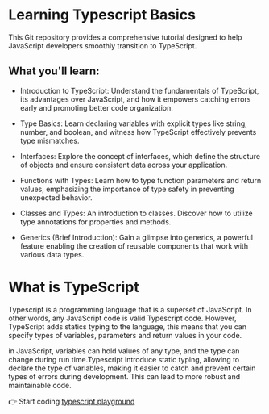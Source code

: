 # Learning Typescript Basics
This Git repository provides a comprehensive tutorial designed to help JavaScript developers smoothly transition to TypeScript.

## What you'll learn:
- Introduction to TypeScript: Understand the fundamentals of TypeScript, its advantages over JavaScript, and how it empowers catching errors early and promoting better code organization.

- Type Basics: Learn declaring variables with explicit types like string, number, and boolean, and witness how TypeScript effectively prevents type mismatches.

- Interfaces: Explore the concept of interfaces, which define the structure of objects and ensure consistent data across your application.

- Functions with Types: Learn how to type function parameters and return values, emphasizing the importance of type safety in preventing unexpected behavior.

- Classes and Types: An introduction to classes. Discover how to utilize type annotations for properties and methods.

- Generics (Brief Introduction): Gain a glimpse into generics, a powerful feature enabling the creation of reusable components that work with various data types.

# What is TypeScript
Typescript is a programming language that is a superset of JavaScript. In other words, any JavaScript code is valid Typescript code. However, TypeScript adds statics typing to the language, this means that you can specify types of variables, parameters and return values in your code.

in JavaScript, variables can hold values of any type, and the type can change during run time.Typescript introduce static typing, allowing to declare the type of variables, making it easier to catch and prevent certain types of errors during development. This can lead to more robust and maintainable code.

👉 Start coding [typescript playground](https://www.typescriptlang.org/play/?#code/Q)